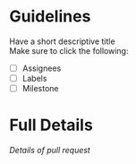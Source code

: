 # Guidelines

Have a short descriptive title <br>
Make sure to click the following:

- [ ] Assignees
- [ ] Labels
- [ ] Milestone

# Full Details

_Details of pull request_
